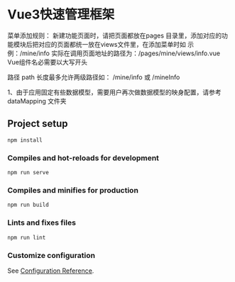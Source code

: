 <!--
 * @Author: 侯兴章 3603317@qq.com
 * @Date: 2020-11-05 00:35:47
 * @LastEditTime: 2020-11-14 18:08:43
 * @LastEditors: 侯兴章
 * @Description: 
-->

# Vue3快速管理框架

菜单添加规则：
新建功能页面时，请把页面都放在pages 目录里，添加对应的功能模块后把对应的页面都统一放在views文件里，在添加菜单时如
示例：/mine/info  实际在调用页面地址的路径为：/pages/mine/views/info.vue
Vue组件名必需要以大写开头

路径 path 长度最多允许两级路径如： /mine/info 或 /mineInfo

1、由于应用固定有些数据模型，需要用户再次做数据模型的映身配置，请参考 dataMapping 文件夹

## Project setup

```
npm install
```

### Compiles and hot-reloads for development

```
npm run serve
```

### Compiles and minifies for production

```
npm run build
```

### Lints and fixes files

```
npm run lint
```

### Customize configuration

See [Configuration Reference](https://cli.vuejs.org/config/).

